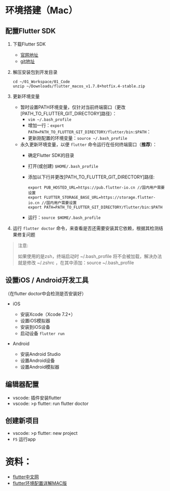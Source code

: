 # 环境搭建（Mac）

## 配置Flutter SDK

1. 下载Flutter SDK

   - [官网地址](https://flutter.io/sdk-archive/#macos)
   - [git地址](https://github.com/flutter/flutter/releases)

2. 解压安装包到开发目录

    ```shell
    cd ~/01_Workspace/01_Code
    unzip ~/Downloads/flutter_macos_v1.7.8+hotfix.4-stable.zip
    ```
3. 更新环境变量

    - 暂时设置PATH环境变量，仅针对当前终端窗口（更改[PATH_TO_FLUTTER_GIT_DIRECTORY]路径）：
        - `vim ~/.bash_profile`
        - 增加一行：`export PATH=PATH_TO_FLUTTER_GIT_DIRECTORY/flutter/bin:$PATH`：
        - 更新刚配置的环境变量：`source ~/.bash_profile`
    - 永久更新环境变量，以便 `flutter` 命令运行在任何终端窗口（**推荐**）：
        - 确定Flutter SDK的目录
        - 打开(或创建) `$HOME/.bash_profile`
        - 添加以下行并更改[PATH_TO_FLUTTER_GIT_DIRECTORY]路径:

            ```
            export PUB_HOSTED_URL=https://pub.flutter-io.cn //国内用户需要设置
            export FLUTTER_STORAGE_BASE_URL=https://storage.flutter-io.cn //国内用户需要设置
            export PATH=PATH_TO_FLUTTER_GIT_DIRECTORY/flutter/bin:$PATH
            ```
        - 运行：`source $HOME/.bash_profile`

4. 运行 `flutter doctor` 命令，来查看是否还需要安装其它依赖，根据其检测结果修复问题

> 注意:
> 
> 如果使用的是zsh，终端启动时 ~/.bash_profile 将不会被加载，解决办法就是修改 ~/.zshrc ，在其中添加：source ~/.bash_profile

## 设置iOS / Android开发工具
（在flutter doctor中会检测是否安装好）

- iOS
  - 安装Xcode（Xcode 7.2+）
  - 设置iOS模拟器
  - 安装到iOS设备
  - 启动设备 `flutter run`
  
- Android
  - 安装Android Studio
  - 设置Android设备
  - 设置Android模拟器

## 编辑器配置

- vscode: 插件安装flutter
- vscode: >p flutter: run flutter doctor

## 创建新项目

- vscode: >p flutter: new project
- `F5` 运行app

# 资料：

- [flutter中文网](https://flutterchina.club/setup-macos/#%E5%AE%89%E8%A3%85-xcode)
- [flutter环境配置详解MAC版](https://www.jianshu.com/p/b50a92afbef1)
